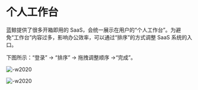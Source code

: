 # 个人工作台

蓝鲸提供了很多开箱即用的 SaaS，会统一展示在用户的“个人工作台”。为避免“工作台”内容过多，影响办公效率，可以通过“排序”的方式调整 SaaS 系统的入口。

下图所示：“登录” -> “排序” -> 拖拽调整顺序 ->“完成”。

![-w2020](../assets/personalwrokbench1.png)

![-w2020](../assets/personalwrokbench2.png)

